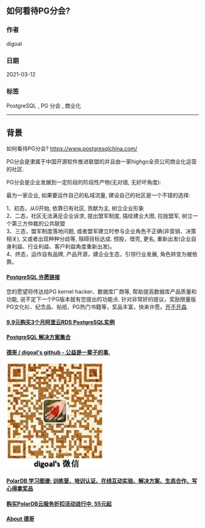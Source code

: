 ## 如何看待PG分会?  
    
### 作者    
digoal    
    
### 日期    
2021-03-12     
    
### 标签    
PostgreSQL , PG 分会 , 商业化   
    
----    
    
## 背景    
如何看待PG分会? https://www.postgresqlchina.com/    
  
PG分会是隶属于中国开源软件推进联盟的并且由一家highgo全资公司商业化运营的社区.   
  
PG分会是企业发展到一定阶段的阶段性产物(无对错, 无好坏角度):  
  
最为一家企业, 如果要运作自己的私域流量, 建设自己的社区是一个不错的选择:  
  
1、初态，从0开始, 依靠已有社区, 贡献为主, 树立企业形象  
2、二态，社区无法满足企业诉求, 提出盟军制度, 描绘建业大图, 拉拢盟军, 树立一个第三方仲裁的公共联盟  
3、三态，盟军制度落地问题, 或者盟军建立时参与企业角色不正确(非营销、决策相关), 又或者出现种种分歧等, 阻碍目标达成. 控股，借壳, 更名, 重新出发(企业自身利益、行业利益、客户利益角度重新出发)。  
4、终态，运作自有品牌, 产品开源，建企业生态，引领行业发展, 角色转变为被依靠。    
  
    
    
  
#### [PostgreSQL 许愿链接](https://github.com/digoal/blog/issues/76 "269ac3d1c492e938c0191101c7238216")
您的愿望将传达给PG kernel hacker、数据库厂商等, 帮助提高数据库产品质量和功能, 说不定下一个PG版本就有您提出的功能点. 针对非常好的提议，奖励限量版PG文化衫、纪念品、贴纸、PG热门书籍等，奖品丰富，快来许愿。[开不开森](https://github.com/digoal/blog/issues/76 "269ac3d1c492e938c0191101c7238216").  
  
  
#### [9.9元购买3个月阿里云RDS PostgreSQL实例](https://www.aliyun.com/database/postgresqlactivity "57258f76c37864c6e6d23383d05714ea")
  
  
#### [PostgreSQL 解决方案集合](https://yq.aliyun.com/topic/118 "40cff096e9ed7122c512b35d8561d9c8")
  
  
#### [德哥 / digoal's github - 公益是一辈子的事.](https://github.com/digoal/blog/blob/master/README.md "22709685feb7cab07d30f30387f0a9ae")
  
  
![digoal's wechat](../pic/digoal_weixin.jpg "f7ad92eeba24523fd47a6e1a0e691b59")
  
  
#### [PolarDB 学习图谱: 训练营、培训认证、在线互动实验、解决方案、生态合作、写心得拿奖品](https://www.aliyun.com/database/openpolardb/activity "8642f60e04ed0c814bf9cb9677976bd4")
  
  
#### [购买PolarDB云服务折扣活动进行中, 55元起](https://www.aliyun.com/activity/new/polardb-yunparter?userCode=bsb3t4al "e0495c413bedacabb75ff1e880be465a")
  
  
#### [About 德哥](https://github.com/digoal/blog/blob/master/me/readme.md "a37735981e7704886ffd590565582dd0")
  
